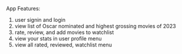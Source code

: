 App Features:
1. user signin and login
2. view list of Oscar nominated and highest grossing movies of 2023
3. rate, review, and add movies to watchlist
4. view your stats in user profile menu
5. view all rated, reviewed, watchlist menu
